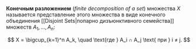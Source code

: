 **Конечным разложением** (*finite decomposition of a set*) множества $X$ называется представление этого множества в виде конечного объединения [[Disjoint Sets|попарно дизъюнктивного семейства]] множеств $A_1,\ldots,A_n$:

$$
X = \bigcup_{k=1}^n A_k, \quad \text{где } A_i ∩ A_j \text{ при } i ≠ j.
$$
